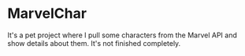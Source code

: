 # MarvelChar
It's a pet project where I pull some characters from the Marvel API and show details about them. It's not finished completely.
